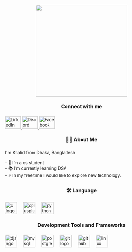 <div align="center">
<!--   <img height="150" src="https://lottiefiles.com/animations/programming-s0B2YQz8st"  /> -->
<img src="https://ideogram.ai/khalidmuhammad/Downloads/n-the-heart-of-a-bustling-metropolis-amidst-toweri-33BbpgFoSkeU2AoNbzoNvA-NnspVcFBTsizSnNTsIV1RQ" style="width: 300px; height: 300px;">

</div>

###

<h3 align="center">Connect with me</h3>

###

<div align="left">
  <a href="https://www.linkedin.com/in/khalid-muhammad-wahid-0263b01b3/" target="_blank">
    <img src="https://raw.githubusercontent.com/maurodesouza/profile-readme-generator/master/src/assets/icons/social/linkedin/default.svg" width="52" height="40" alt="LinkedIn logo" />
  </a>
  <a href="https://discord.com/users/khalidmuhammad1183" target="_blank">
    <img src="https://raw.githubusercontent.com/maurodesouza/profile-readme-generator/master/src/assets/icons/social/discord/default.svg" width="52" height="40" alt="Discord logo" />
  </a>
  <a href="https://www.facebook.com/khalidmuhammad1183" target="_blank">
    <img src="https://raw.githubusercontent.com/maurodesouza/profile-readme-generator/master/src/assets/icons/social/facebook/default.svg" width="52" height="40" alt="Facebook logo" />
  </a>
</div>


###

<h3 align="center">👩‍💻  About Me</h3>

###

<p align="left">I'm  Khalid  from Dhaka, Bangladesh<br><br>- 🔭 I’m a cs student<br>- 📚 I'm currently learning DSA<br>- ⚡ In my free time I  would like to explore new technology.</p>

###

<h3 align="center">🛠 Language</h3>

###

<div align="left">
  <img src="https://cdn.jsdelivr.net/gh/devicons/devicon/icons/c/c-original.svg" height="40" alt="c logo"  />
  <img width="12" />
  <img src="https://cdn.jsdelivr.net/gh/devicons/devicon/icons/cplusplus/cplusplus-original.svg" height="40" alt="cplusplus logo"  />
  <img width="12" />
  <img src="https://cdn.jsdelivr.net/gh/devicons/devicon/icons/python/python-original.svg" height="40" alt="python logo"  />
</div>

###

<h3 align="center">Development Tools and Frameworks</h3>

###

<div align="left">
  <img src="https://cdn.jsdelivr.net/gh/devicons/devicon/icons/django/django-plain.svg" height="40" alt="django logo"  />
  <img width="12" />
  <img src="https://cdn.jsdelivr.net/gh/devicons/devicon/icons/mysql/mysql-original.svg" height="40" alt="mysql logo"  />
  <img width="12" />
  <img src="https://cdn.jsdelivr.net/gh/devicons/devicon/icons/postgresql/postgresql-original.svg" height="40" alt="postgresql logo"  />
  <img width="12" />
  <img src="https://cdn.jsdelivr.net/gh/devicons/devicon/icons/git/git-original.svg" height="40" alt="git logo"  />
  <img width="12" />
  <img src="https://cdn.jsdelivr.net/gh/devicons/devicon/icons/github/github-original.svg" height="40" alt="github logo"  />
  <img width="12" />
  <img src="https://cdn.jsdelivr.net/gh/devicons/devicon/icons/linux/linux-original.svg" height="40" alt="linux logo"  />
</div>

###

<div align="left">
</div>

###
